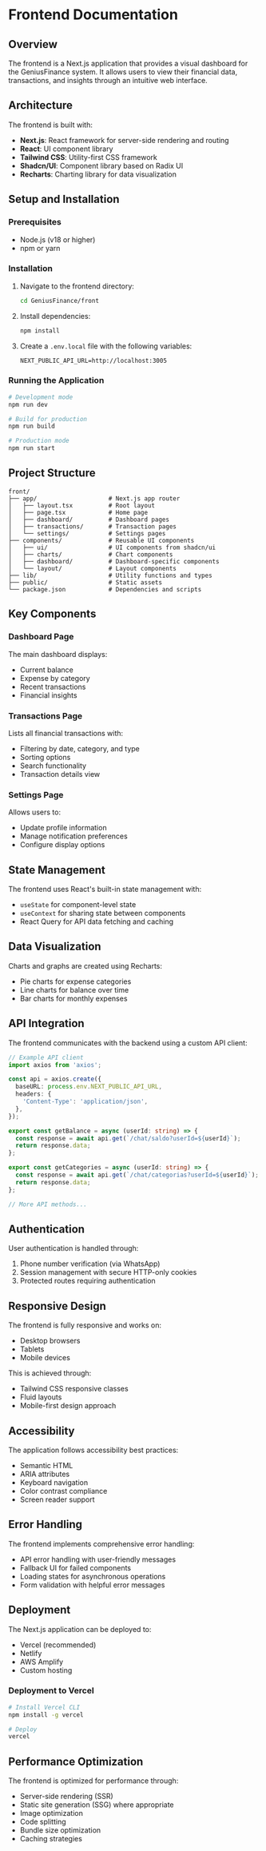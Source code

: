 # Frontend Documentation

## Overview

The frontend is a Next.js application that provides a visual dashboard for the GeniusFinance system. It allows users to view their financial data, transactions, and insights through an intuitive web interface.

## Architecture

The frontend is built with:

- **Next.js**: React framework for server-side rendering and routing
- **React**: UI component library
- **Tailwind CSS**: Utility-first CSS framework
- **Shadcn/UI**: Component library based on Radix UI
- **Recharts**: Charting library for data visualization

## Setup and Installation

### Prerequisites

- Node.js (v18 or higher)
- npm or yarn

### Installation

1. Navigate to the frontend directory:
   ```bash
   cd GeniusFinance/front
   ```

2. Install dependencies:
   ```bash
   npm install
   ```

3. Create a `.env.local` file with the following variables:
   ```
   NEXT_PUBLIC_API_URL=http://localhost:3005
   ```

### Running the Application

```bash
# Development mode
npm run dev

# Build for production
npm run build

# Production mode
npm run start
```

## Project Structure

```
front/
├── app/                    # Next.js app router
│   ├── layout.tsx          # Root layout
│   ├── page.tsx            # Home page
│   ├── dashboard/          # Dashboard pages
│   ├── transactions/       # Transaction pages
│   └── settings/           # Settings pages
├── components/             # Reusable UI components
│   ├── ui/                 # UI components from shadcn/ui
│   ├── charts/             # Chart components
│   ├── dashboard/          # Dashboard-specific components
│   └── layout/             # Layout components
├── lib/                    # Utility functions and types
├── public/                 # Static assets
└── package.json            # Dependencies and scripts
```

## Key Components

### Dashboard Page

The main dashboard displays:
- Current balance
- Expense by category
- Recent transactions
- Financial insights

### Transactions Page

Lists all financial transactions with:
- Filtering by date, category, and type
- Sorting options
- Search functionality
- Transaction details view

### Settings Page

Allows users to:
- Update profile information
- Manage notification preferences
- Configure display options

## State Management

The frontend uses React's built-in state management with:
- `useState` for component-level state
- `useContext` for sharing state between components
- React Query for API data fetching and caching

## Data Visualization

Charts and graphs are created using Recharts:

- Pie charts for expense categories
- Line charts for balance over time
- Bar charts for monthly expenses

## API Integration

The frontend communicates with the backend using a custom API client:

```typescript
// Example API client
import axios from 'axios';

const api = axios.create({
  baseURL: process.env.NEXT_PUBLIC_API_URL,
  headers: {
    'Content-Type': 'application/json',
  },
});

export const getBalance = async (userId: string) => {
  const response = await api.get(`/chat/saldo?userId=${userId}`);
  return response.data;
};

export const getCategories = async (userId: string) => {
  const response = await api.get(`/chat/categorias?userId=${userId}`);
  return response.data;
};

// More API methods...
```

## Authentication

User authentication is handled through:
1. Phone number verification (via WhatsApp)
2. Session management with secure HTTP-only cookies
3. Protected routes requiring authentication

## Responsive Design

The frontend is fully responsive and works on:
- Desktop browsers
- Tablets
- Mobile devices

This is achieved through:
- Tailwind CSS responsive classes
- Fluid layouts
- Mobile-first design approach

## Accessibility

The application follows accessibility best practices:
- Semantic HTML
- ARIA attributes
- Keyboard navigation
- Color contrast compliance
- Screen reader support

## Error Handling

The frontend implements comprehensive error handling:
- API error handling with user-friendly messages
- Fallback UI for failed components
- Loading states for asynchronous operations
- Form validation with helpful error messages

## Deployment

The Next.js application can be deployed to:
- Vercel (recommended)
- Netlify
- AWS Amplify
- Custom hosting

### Deployment to Vercel

```bash
# Install Vercel CLI
npm install -g vercel

# Deploy
vercel
```

## Performance Optimization

The frontend is optimized for performance through:
- Server-side rendering (SSR)
- Static site generation (SSG) where appropriate
- Image optimization
- Code splitting
- Bundle size optimization
- Caching strategies
